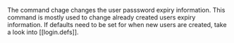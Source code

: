The command chage changes the user passsword expiry information. This command is mostly used to change already created users expiry information. If defaults need to be set for when new users are created, take a look into [[login.defs]].